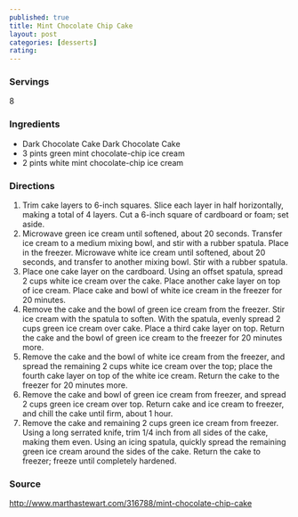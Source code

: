 ```yaml
---
published: true
title: Mint Chocolate Chip Cake
layout: post
categories: [desserts]
rating: 
---
```

### Servings
8

### Ingredients
- Dark Chocolate Cake Dark Chocolate Cake
- 3 pints green mint chocolate-chip ice cream
- 2 pints white mint chocolate-chip ice cream


### Directions
1. Trim cake layers to 6-inch squares. Slice each layer in half horizontally, making a total of 4 layers. Cut a 6-inch square of cardboard or foam; set aside.
2. Microwave green ice cream until softened, about 20 seconds. Transfer ice cream to a medium mixing bowl, and stir with a rubber spatula. Place in the freezer. Microwave white ice cream until softened, about 20 seconds, and transfer to another mixing bowl. Stir with a rubber spatula.
3. Place one cake layer on the cardboard. Using an offset spatula, spread 2 cups white ice cream over the cake. Place another cake layer on top of ice cream. Place cake and bowl of white ice cream in the freezer for 20 minutes.
4. Remove the cake and the bowl of green ice cream from the freezer. Stir ice cream with the spatula to soften. With the spatula, evenly spread 2 cups green ice cream over cake. Place a third cake layer on top. Return the cake and the bowl of green ice cream to the freezer for 20 minutes more.
5. Remove the cake and the bowl of white ice cream from the freezer, and spread the remaining 2 cups white ice cream over the top; place the fourth cake layer on top of the white ice cream. Return the cake to the freezer for 20 minutes more.
6. Remove the cake and bowl of green ice cream from freezer, and spread 2 cups green ice cream over top. Return cake and ice cream to freezer, and chill the cake until firm, about 1 hour.
7. Remove the cake and remaining 2 cups green ice cream from freezer. Using a long serrated knife, trim 1/4 inch from all sides of the cake, making them even. Using an icing spatula, quickly spread the remaining green ice cream around the sides of the cake. Return the cake to freezer; freeze until completely hardened.

### Source
<a href="http://www.marthastewart.com/316788/mint-chocolate-chip-cake" target="new">http://www.marthastewart.com/316788/mint-chocolate-chip-cake</a>

